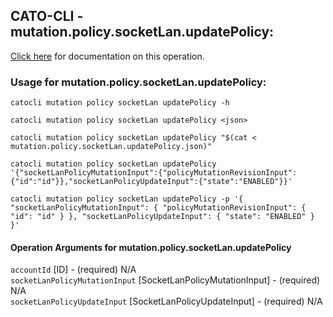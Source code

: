 
## CATO-CLI - mutation.policy.socketLan.updatePolicy:
[Click here](https://api.catonetworks.com/documentation/#mutation-mutation.policy.socketLan.updatePolicy) for documentation on this operation.

### Usage for mutation.policy.socketLan.updatePolicy:

`catocli mutation policy socketLan updatePolicy -h`

`catocli mutation policy socketLan updatePolicy <json>`

`catocli mutation policy socketLan updatePolicy "$(cat < mutation.policy.socketLan.updatePolicy.json)"`

`catocli mutation policy socketLan updatePolicy '{"socketLanPolicyMutationInput":{"policyMutationRevisionInput":{"id":"id"}},"socketLanPolicyUpdateInput":{"state":"ENABLED"}}'`

`catocli mutation policy socketLan updatePolicy -p '{
    "socketLanPolicyMutationInput": {
        "policyMutationRevisionInput": {
            "id": "id"
        }
    },
    "socketLanPolicyUpdateInput": {
        "state": "ENABLED"
    }
}'`


#### Operation Arguments for mutation.policy.socketLan.updatePolicy ####

`accountId` [ID] - (required) N/A    
`socketLanPolicyMutationInput` [SocketLanPolicyMutationInput] - (required) N/A    
`socketLanPolicyUpdateInput` [SocketLanPolicyUpdateInput] - (required) N/A    
